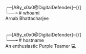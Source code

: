 ┌─[ABy_x0x0@DigitalDefender]─[/] \
└──╼ # whoami \
Arnab Bhattacharjee \
\
\
┌─[ABy_x0x0@DigitalDefender]─[/]\
└──╼ # hostname\
An enthusiastic Purple Teamer 💻
